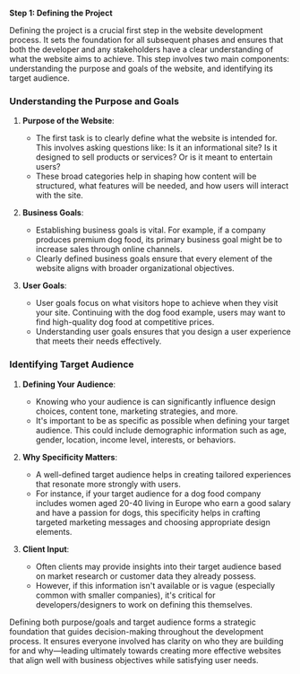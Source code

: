 
**Step 1: Defining the Project**

Defining the project is a crucial first step in the website development process. It sets the foundation for all subsequent phases and ensures that both the developer and any stakeholders have a clear understanding of what the website aims to achieve. This step involves two main components: understanding the purpose and goals of the website, and identifying its target audience.

### Understanding the Purpose and Goals

1. **Purpose of the Website**:
   - The first task is to clearly define what the website is intended for. This involves asking questions like: Is it an informational site? Is it designed to sell products or services? Or is it meant to entertain users? 
   - These broad categories help in shaping how content will be structured, what features will be needed, and how users will interact with the site.

2. **Business Goals**:
   - Establishing business goals is vital. For example, if a company produces premium dog food, its primary business goal might be to increase sales through online channels.
   - Clearly defined business goals ensure that every element of the website aligns with broader organizational objectives.

3. **User Goals**:
   - User goals focus on what visitors hope to achieve when they visit your site. Continuing with the dog food example, users may want to find high-quality dog food at competitive prices.
   - Understanding user goals ensures that you design a user experience that meets their needs effectively.

### Identifying Target Audience

1. **Defining Your Audience**:
   - Knowing who your audience is can significantly influence design choices, content tone, marketing strategies, and more.
   - It's important to be as specific as possible when defining your target audience. This could include demographic information such as age, gender, location, income level, interests, or behaviors.

2. **Why Specificity Matters**:
   - A well-defined target audience helps in creating tailored experiences that resonate more strongly with users.
   - For instance, if your target audience for a dog food company includes women aged 20-40 living in Europe who earn a good salary and have a passion for dogs, this specificity helps in crafting targeted marketing messages and choosing appropriate design elements.

3. **Client Input**:
   - Often clients may provide insights into their target audience based on market research or customer data they already possess.
   - However, if this information isn't available or is vague (especially common with smaller companies), it's critical for developers/designers to work on defining this themselves.

Defining both purpose/goals and target audience forms a strategic foundation that guides decision-making throughout the development process. It ensures everyone involved has clarity on who they are building for and why—leading ultimately towards creating more effective websites that align well with business objectives while satisfying user needs.
